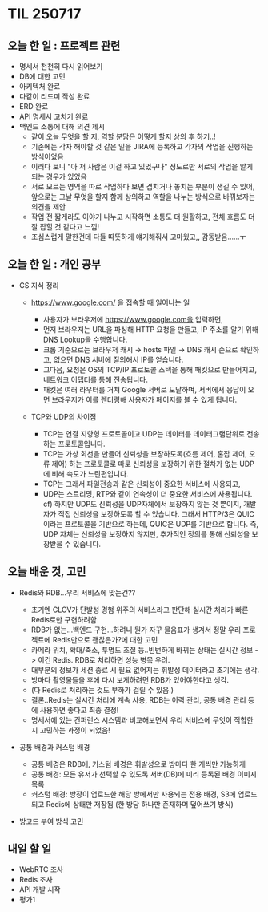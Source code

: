 # TIL 250717

## 오늘 한 일 : 프로젝트 관련
- 명세서 천천히 다시 읽어보기
- DB에 대한 고민
- 아키텍처 완료
- 다같이 리드미 작성 완료
- ERD 완료
- API 명세서 고치기 완료
- 백엔드 소통에 대해 의견 제시
    - 같이 오늘 무엇을 할 지, 역할 분담은 어떻게 할지 상의 후 하기..!
    - 기존에는 각자 해야할 것 같은 일을 JIRA에 등록하고 각자의 작업을 진행하는 방식이었음
    - 이러다 보니 "아 저 사람은 이걸 하고 있었구나" 정도로만 서로의 작업을 알게 되는 경우가 있었음
    - 서로 모르는 영역을 따로 작업하다 보면 겹치거나 놓치는 부분이 생길 수 있어, 앞으로는 그날 무엇을 할지 함께 상의하고 역할을 나누는 방식으로 바꿔보자는 의견을 제안
    - 작업 전 짧게라도 이야기 나누고 시작하면 소통도 더 원활하고, 전체 흐름도 더 잘 잡힐 것 같다고 느낌!
    - 조심스럽게 말한건데 다들 따뜻하게 얘기해줘서 고마웠고,, 감동받음......ㅜ

## 오늘 한 일 : 개인 공부
- CS 지식 정리
    - https://www.google.com/ 을 접속할 때 일어나는 일
        - 사용자가 브라우저에 https://www.google.com을 입력하면,
        - 먼저 브라우저는 URL을 파싱해 HTTP 요청을 만들고, IP 주소를 알기 위해 DNS Lookup을 수행합니다.
        - 크롬 기준으로는 브라우저 캐시 → hosts 파일 → DNS 캐시 순으로 확인하고, 없으면 DNS 서버에 질의해서 IP를 얻습니다.
        - 그다음, 요청은 OS의 TCP/IP 프로토콜 스택을 통해 패킷으로 만들어지고, 네트워크 어댑터를 통해 전송됩니다.
        - 패킷은 여러 라우터를 거쳐 Google 서버로 도달하며, 서버에서 응답이 오면 브라우저가 이를 렌더링해 사용자가 페이지를 볼 수 있게 됩니다.


    - TCP와 UDP의 차이점
        - TCP는 연결 지향형 프로토콜이고 UDP는 데이터를 데이터그램단위로 전송하는 프로토콜입니다.
        - TCP는 가상 회선을 만들어 신뢰성을 보장하도록(흐름 제어, 혼잡 제어, 오류 제어) 하는 프로토콜로 따로 신뢰성을 보장하기 위한 절차가 없는 UDP에 비해 속도가 느린편입니다.
        - TCP는 그래서 파일전송과 같은 신뢰성이 중요한 서비스에 사용되고, 
        - UDP는 스트리밍, RTP와 같이 연속성이 더 중요한 서비스에 사용됩니다.
        cf) 하지만 UDP도 신뢰성을 UDP자체에서 보장하지 않는 것 뿐이지, 개발자가 직접 신뢰성을 보장하도록 할 수 있습니다. 
        그래서 HTTP/3은 QUIC이라는 프로토콜을 기반으로 하는데, QUIC은 UDP를 기반으로 합니다. 
        즉, UDP 자체는 신뢰성을 보장하지 않지만, 추가적인 정의를 통해 신뢰성을 보장받을 수 있습니다.

## 오늘 배운 것, 고민
- Redis와 RDB...우리 서비스에 맞는건??
    - 초기엔 CLOV가 단발성 경험 위주의 서비스라고 판단해 실시간 처리가 빠른 Redis로만 구현하려함
    - RDB가 없는...백엔드 구현...하려니 뭔가 자꾸 물음표가 생겨서 정말 우리 프로젝트에 Redis만으로 괜찮은가?에 대한 고민
    - 카메라 위치, 확대/축소, 투명도 조절 등..빈번하게 바뀌는 상태는 실시간 정보 -> 이건 Redis. RDB로 처리하면 성능 병목 우려.
    - 대부분의 정보가 세션 종료 시 필요 없어지는 휘발성 데이터라고 초기에는 생각.
    - 방마다 촬영물들을 후에 다시 보게하려면 RDB가 있어야한다고 생각.
    - (다 Redis로 처리하는 것도 부하가 걸릴 수 있음.)
    - 결론..Redis는 실시간 처리에 계속 사용, RDB는 이력 관리, 공통 배경 관리 등에 사용하면 좋다고 최종 결정!
    - 명세서에 있는 컨퍼런스 시스템과 비교해보면서 우리 서비스에 무엇이 적합한지 고민하는 과정이 되었음!

- 공통 배경과 커스텀 배경
    - 공통 배경은 RDB에, 커스텀 배경은 휘발성으로 방마다 한 개씩만 가능하게
    - 공통 배경: 모든 유저가 선택할 수 있도록 서버(DB)에 미리 등록된 배경 이미지 목록
    - 커스텀 배경: 방장이 업로드한 해당 방에서만 사용되는 전용 배경, S3에 업로드되고 Redis에 상태만 저장됨 (한 방당 하나만 존재하며 덮어쓰기 방식)

- 방코드 부여 방식 고민

## 내일 할 일
- WebRTC 조사
- Redis 조사
- API 개발 시작
- 평가1